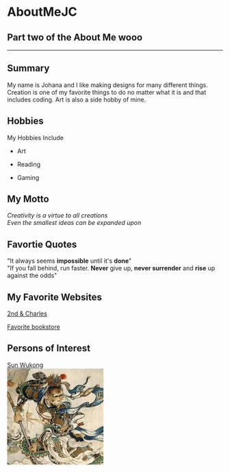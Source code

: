 # AboutMeJC
Part two of the About Me wooo
---  
---  
## Summary

My name is Johana and I like making designs for many different things. Creation is one of my favorite things to do no matter what it is and that includes coding. Art is also a side hobby of mine. 

[Like really favorite book]:https://www.barnesandnoble.com/s/omniscient%20reader's%20viewpoint%20series

[1]: https://en.wikipedia.org/wiki/Sun_Wukong

Hobbies
- 

My Hobbies Include  

- Art
+ Reading
* Gaming


My Motto  
-  

*Creativity is a virtue to all creations*  
_Even the smallest ideas can be expanded upon_  


Favortie Quotes
-  

"It always seems __impossible__ until it's **done**"  
"If you fall behind, run faster. __Never__ give up, **never surrender** and __rise__ up against the odds"  

My Favorite Websites
- 

[2nd & Charles](https://www.2ndandcharles.com/)  

[Favorite bookstore][Like really favorite book]  

Persons of Interest
-  

[Sun Wukong][1]  
![Wukong](https://github.com/JCook28/AboutMeJC/blob/main/sunwukong.jpeg)
